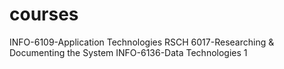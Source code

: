 # courses
INFO-6109-Application Technologies
RSCH 6017-Researching & Documenting the System
INFO-6136-Data Technologies 1

